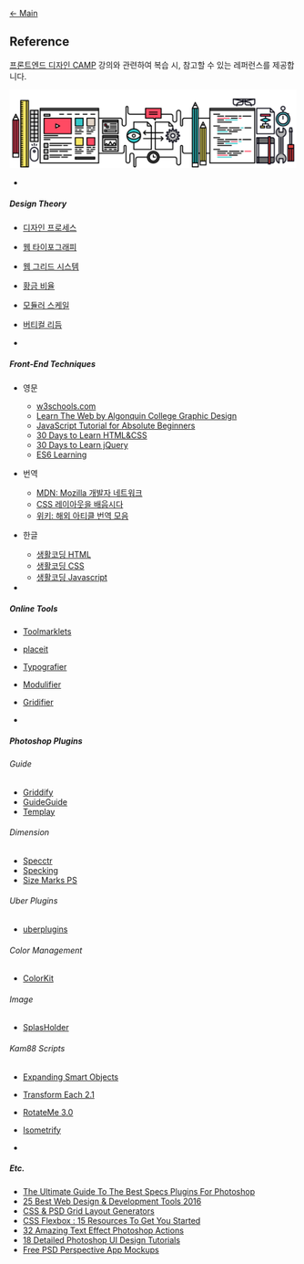 [← Main](README.md)

## Reference

[프론트엔드 디자인 CAMP](http://www.fastcampus.co.kr/dev_camp_dfep) 강의와 관련하여 복습 시, 참고할 수 있는 레퍼런스를 제공합니다.

![레퍼런스](Assets/dsgn_web_reference.png)

-

##### Design Theory
- [디자인 프로세스](https://github.com/yamoo9/PSD2HTML-CSS/wiki/%EB%94%94%EC%9E%90%EC%9D%B8-%ED%94%84%EB%A1%9C%EC%84%B8%EC%8A%A4)
- [웹 타이포그래피](https://github.com/yamoo9/PSD2HTML-CSS/wiki/%EC%9B%B9-%ED%83%80%EC%9D%B4%ED%8F%AC%EA%B7%B8%EB%9E%98%ED%94%BC)
- [웹 그리드 시스템](https://github.com/yamoo9/PSD2HTML-CSS/wiki/%EC%9B%B9-%EA%B7%B8%EB%A6%AC%EB%93%9C-%EC%8B%9C%EC%8A%A4%ED%85%9C)
- [황금 비율](https://github.com/yamoo9/PSD2HTML-CSS/wiki/%EC%9E%90%EC%97%B0-%EC%95%88%EC%97%90%EC%84%9C-%EC%B0%BE%EC%9D%80-%ED%99%A9%EA%B8%88-%EB%94%94%EC%9E%90%EC%9D%B8)
- [모듈러 스케일](http://type-scale.com/)
- [버티컬 리듬](http://www.basehold.it/)

-

##### Front-End Techniques

- 영문
    - [w3schools.com](http://www.w3schools.com/)
    - [Learn The Web by Algonquin College Graphic Design](https://learn-the-web.algonquindesign.ca/topics/)
    - [JavaScript Tutorial for Absolute Beginners](https://www.youtube.com/watch?v=XL9Ri8pO68w)
    - [30 Days to Learn HTML&CSS](https://www.youtube.com/watch?v=yTHTo28hwTQ&list=PLgGbWId6zgaWZkPFI4Sc9QXDmmOWa1v5F)
    - [30 Days to Learn jQuery](https://www.youtube.com/watch?v=_ZYy4kof5Oo&list=PLuwqxbvf3olp-FNFjkdWyNvrh_DCkH_TA)
    - [ES6 Learning](https://github.com/ericdouglas/ES6-Learning)

- 번역
    - [MDN: Mozilla 개발자 네트워크](https://developer.mozilla.org/ko/)
    - [CSS 레이아웃을 배웁시다](http://ko.learnlayout.com/)
    - [위키: 해외 아티클 번역 모음](https://github.com/nolboo/nolboo.github.io/wiki)

- 한글
    - [생활코딩 HTML](https://opentutorials.org/course/2039)
    - [생활코딩 CSS](https://opentutorials.org/course/45/2)
    - [생활코딩 Javascript](https://opentutorials.org/course/1375)

-

##### Online Tools

- [Toolmarklets](http://www.toolmarklets.com/)
- [placeit](https://placeit.net/)
- [Typografier](http://typografier.web-dev.tools)
- [Modulifier](http://modulifier.web-dev.tools)
- [Gridifier](http://gridifier.web-dev.tools)

-

##### Photoshop Plugins

###### Guide

- [Griddify](http://gelobi.org/griddify/)
- [GuideGuide](http://guideguide.me/)
- [Templay](http://templay.maketheweb.pl/)

###### Dimension

- [Specctr](https://www.specctr.com/)
- [Specking](http://www.wuwacorp.com/specking/)
- [Size Marks PS](https://github.com/romashamin/Size-Marks-PS)

###### Uber Plugins

- [uberplugins](http://uberplugins.cc/)

###### Color Management
- [ColorKit](http://colorkit.maketheweb.pl/)

###### Image

- [SplasHolder](http://splasholder.pixoil.com/)

###### Kam88 Scripts

- [Expanding Smart Objects](http://blog.kam88.com/en/expanding-smart-objects-script.html)
- [Transform Each 2.1](http://blog.kam88.com/en/transform-each-21-update.html)
- [RotateMe 3.0](http://blog.kam88.com/en/rotateme-30.html)
- [Isometrify](http://blog.kam88.com/en/isometrify.html)

-

##### Etc.

- [The Ultimate Guide To The Best Specs Plugins For Photoshop](http://blog.yummygum.com/post/99044078154/the-ultimate-guide-to-the-best-specs-plugins-for)
- [25 Best Web Design & Development Tools 2016](http://bashooka.com/coding/25-best-web-design-development-tools-2016/)
- [CSS & PSD Grid Layout Generators](http://bashooka.com/freebie/css-psd-grid-layout-generators/)
- [CSS Flexbox : 15 Resources To Get You Started](http://bashooka.com/coding/css-flexbox-15-resources-to-get-you-started/)
- [32 Amazing Text Effect Photoshop Actions](http://bashooka.com/photoshop/32-amazing-text-effect-photoshop-actions/)
- [18 Detailed Photoshop UI Design Tutorials](http://bashooka.com/photoshop/18-detailed-photoshop-ui-design-tutorials/)
- [Free PSD Perspective App Mockups](http://designmodo.com/perspective-app-mockups/)
